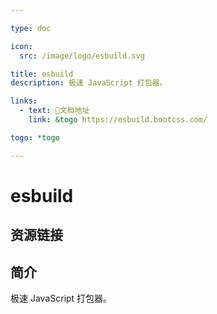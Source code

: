 ```yaml
---

type: doc

icon:
  src: /image/logo/esbuild.svg

title: esbuild
description: 极速 JavaScript 打包器。

links:
  - text: 📖文档地址
    link: &togo https://esbuild.bootcss.com/

togo: *togo

---
```


<ShowLogo />

# esbuild

<ShowBreadcrumb />

## 资源链接

<ShowLinks />

## 简介

极速 JavaScript 打包器。